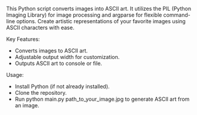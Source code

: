 This Python script converts images into ASCII art. It utilizes the PIL (Python Imaging Library) for image processing and argparse for flexible command-line options. Create artistic representations of your favorite images using ASCII characters with ease.


Key Features:

- Converts images to ASCII art.
- Adjustable output width for customization.
- Outputs ASCII art to console or file.


Usage:

- Install Python (if not already installed).
- Clone the repository.
- Run python main.py path_to_your_image.jpg to generate ASCII art from an image.
